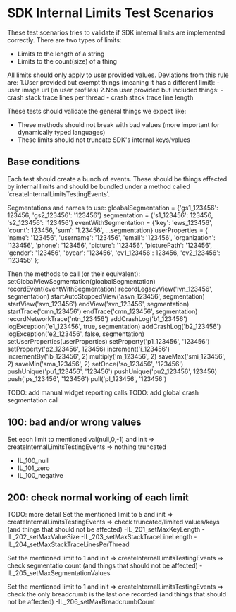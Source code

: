 # SDK Internal Limits Test Scenarios

These test scenarios tries to validate if SDK internal limits are implemented correctly.
There are two types of limits:
- Limits to the length of a string
- Limits to the count(size) of a thing

All limits should only apply to user provided values. Deviations from this rule are:
1.User provided but exempt things (meaning it has a different limit):
    - user image url (in user profiles)
2.Non user provided but included things:
    - crash stack trace lines per thread
    - crash stack trace line length

These tests should validate the general things we expect like:
- These methods should not break with bad values (more important for dynamically typed languages)
- These limits should not truncate SDK's internal keys/values

## Base conditions
Each test should create a bunch of events. These should be things effected by internal limits and should be bundled under a method called 'createInternalLimitsTestingEvents'.

Segmentations and names to use:
  gloabalSegmentation = {'gs1_123456': 123456, 'gs2_123456': '123456'}
  segmentation = {'s1_123456': 123456, 's2_123456': '123456'}
  eventWithSegmentation = {'key': 'ews_123456', 'count': 123456, 'sum': '1.23456', ...segmentation}
  userProperties = {
    'name': '123456',
    'username': '123456',
    'email': '123456',
    'organization': '123456',
    'phone': '123456',
    'picture': '123456',
    'picturePath': '123456',
    'gender': '123456',
    'byear': '123456',
    'cv1_123456': 123456,
    'cv2_123456': '123456'
  };

  Then the methods to call (or their equivalent):
  setGlobalViewSegmentation(gloabalSegmentation)
  recordEvent(eventWithSegmentation)
  recordLegacyView('lvn_123456', segmentation)
  startAutoStoppedView('asvn_123456', segmentation)
  startView('svn_123456')
  endView('svn_123456', segmentation)
  startTrace('cmn_123456')
  endTrace('cmn_123456', segmentation)
  recordNetworkTrace('ntn_123456')
  addCrashLog('b1_123456')
  logException('e1_123456', true, segmentation)
  addCrashLog('b2_123456')
  logException('e2_123456', false, segmentation)
  setUserProperties(userProperties)
  setProperty('p1_123456', '123456')
  setProperty('p2_123456', 123456)
  increment('i_123456')
  incrementBy('ib_123456', 2)
  multiply('m_123456', 2)
  saveMax('smi_123456', 2)
  saveMin('sma_123456', 2)
  setOnce('so_123456', '123456')
  pushUnique('pu1_123456', '123456')
  pushUnique('pu2_123456', 123456)
  push('ps_123456', '123456')
  pull('pl_123456', '123456')

  TODO: add manual widget reporting calls
  TODO: add global crash segmentation call

## 100: bad and/or wrong values 
Set each limit to mentioned val(null,0,-1) and init => createInternalLimitsTestingEvents => nothing truncated
- IL_100_null
- IL_101_zero
- IL_100_negative

## 200: check normal working of each limit
TODO: more detail
Set the mentioned limit to 5 and init => createInternalLimitsTestingEvents => check truncated/limited values/keys (and things that should not be affected)
-IL_201_setMaxKeyLength
-IL_202_setMaxValueSize
-IL_203_setMaxStackTraceLineLength
-IL_204_setMaxStackTraceLinesPerThread

Set the mentioned limit to 1 and init => createInternalLimitsTestingEvents => check segmentatio count (and things that should not be affected)
-IL_205_setMaxSegmentationValues

Set the mentioned limit to 1 and init => createInternalLimitsTestingEvents => check the only breadcrumb is the last one recorded (and things that should not be affected)
-IL_206_setMaxBreadcrumbCount
